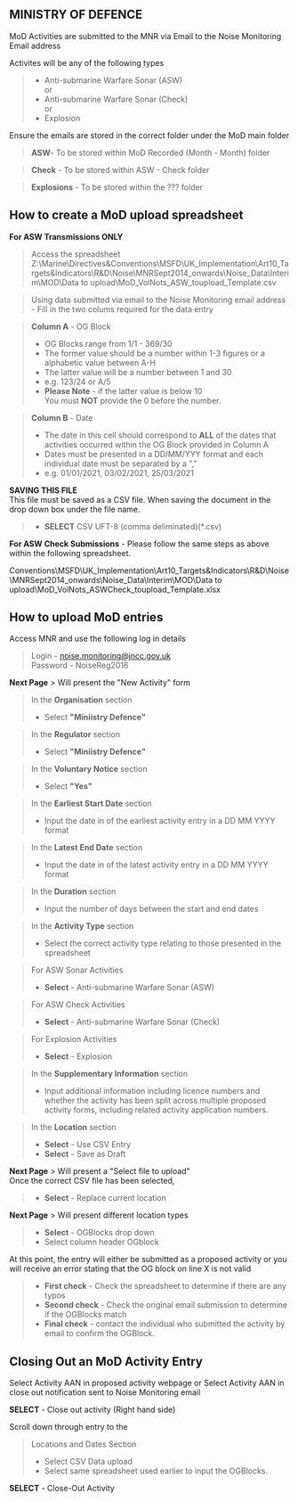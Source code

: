 **MINISTRY OF DEFENCE**
-------------------

MoD Activities are submitted to the MNR via Email to the Noise Monitoring Email address

Activites will be any of the following types
> - Anti-submarine Warfare Sonar (ASW)  
> or  
> - Anti-submarine Warfare Sonar (Check)  
> or  
> - Explosion  

Ensure the emails are stored in the correct folder under the MoD main folder
> **ASW**- To be stored within MoD Recorded (Month - Month) folder 

> **Check** - To be stored within ASW - Check folder
 
> **Explosions** - To be stored within the ??? folder

**How to create a MoD upload spreadsheet**
------------------------------------------

**For ASW Transmissions ONLY**  

>Access the spreadsheet
Z:\Marine\Directives&Conventions\MSFD\UK_Implementation\Art10_Targets&Indicators\R&D\Noise\MNRSept2014_onwards\Noise_Data\Interim\MOD\Data to upload\MoD_VolNots_ASW_toupload_Template.csv

> Using data submitted via email to the Noise Monitoring email address - Fill in the two colums required for the data entry

> **Column A** - OG Block  
>- OG Blocks range from 1/1 - 369/30  
>- The former value should be a number within 1-3 figures or a alphabetic value between A-H  
>- The latter value will be a number between 1 and 30
>- e.g. 123/24 or A/5
>- **Please Note** - if the latter value is below 10   
You must **NOT** provide the 0 before the number.


> **Column B** - Date  
>- The date in this cell should correspond to **ALL** of the dates that activities occurred within the OG Block provided in Column A
>- Dates must be presented in a DD/MM/YYY format and each individual date must be separated by a ","
>- e.g. 01/01/2021, 03/02/2021, 25/03/2021

**SAVING THIS FILE**  
This file must be saved as a CSV file.
When saving the document in the drop down box under the file name.
>- **SELECT** CSV UFT-8 (comma deliminated)(*.csv)

**For ASW Check Submissions** - Please follow the same steps as above within the following spreadsheet.

Conventions\MSFD\UK_Implementation\Art10_Targets&Indicators\R&D\Noise\MNRSept2014_onwards\Noise_Data\Interim\MOD\Data to upload\MoD_VolNots_ASWCheck_toupload_Template.xlsx

**How to upload MoD entries**
-----------------------------

Access MNR and use the following log in details
>Login - noise.monitoring@jncc.gov.uk  
>Password - NoiseReg2016

**Next Page** > Will present the "New Activity" form

> In the **Organisation** section  
> - Select **"Miniistry Defence"**

> In the **Regulator** section  
> - Select **"Miniistry Defence"**

> In the **Voluntary Notice** section  
> - Select **"Yes"**

> In the **Earliest Start Date** section  
> - Input the date in of the earliest activity entry in a DD MM YYYY format

> In the **Latest End Date** section  
> - Input the date in of the latest activity entry in a DD MM YYYY format

> In the **Duration** section  
> - Input the number of days between the start and end dates

> In the **Activity Type** section  
> - Select the correct activity type relating to those presented in the spreadsheet  

> For ASW Sonar Activities
> - **Select** - Anti-submarine Warfare Sonar (ASW)  

> For ASW Check Activities
> - **Select** - Anti-submarine Warfare Sonar (Check)  

> For Explosion Activities 
> - **Select** - Explosion 

> In the **Supplementary Information** section  
> - Input additional information including licence numbers and whether the activity has been split across multiple proposed activity forms, including related activity application numbers.

> In the **Location** section 
> - **Select** - Use CSV Entry  
> - **Select** - Save as Draft

**Next Page** > Will present a "Select file to upload"  
Once the correct CSV file has been selected, 
> - **Select** - Replace current location

**Next Page** > Will present different location types
> - **Select** - OGBlocks drop down
> - Select column header OGblock

At this point, the entry will either be submitted as a proposed activity or you will receive an error stating that the OG block on line X is not valid  
> - **First check** - Check the spreadsheet to determine if there are any typos
> - **Second check** - Check the original email submission to determine if the OGBlocks match
> - **Final check** - contact the individual who submitted the activity by email to confirm the OGBlock.

Closing Out an MoD Activity Entry
------------------------

Select Activity AAN in proposed activity webpage
or
Select Activity AAN in close out notification sent to Noise Monitoring email

**SELECT** - Close out activity (Right hand side)

Scroll down through entry to the 
> Locations and Dates Section
> - Select CSV Data upload
> - Select same spreadsheet used earlier to input the OGBlocks.

**SELECT** - Close-Out Activity
